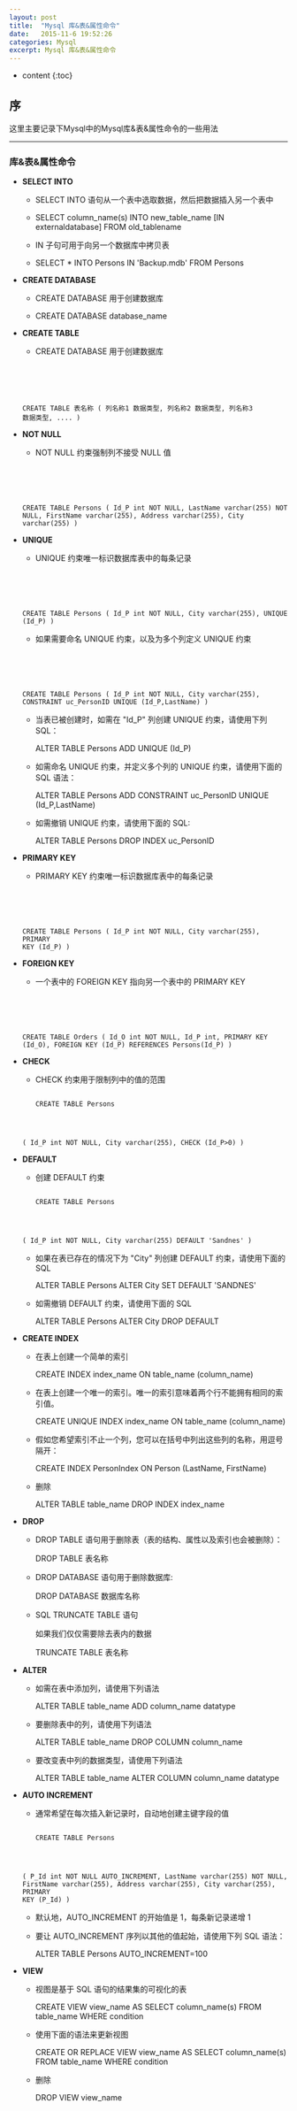 ```yaml
---
layout: post
title:  "Mysql 库&表&属性命令"
date:   2015-11-6 19:52:26
categories: Mysql
excerpt: Mysql 库&表&属性命令
---
```


* content
{:toc}


## 序

这里主要记录下Mysql中的Mysql库&表&属性命令的一些用法

---

### 库&表&属性命令

 * **SELECT INTO**

   * SELECT INTO 语句从一个表中选取数据，然后把数据插入另一个表中

   * SELECT column_name(s) INTO new_table_name [IN externaldatabase] FROM old_tablename

   * IN 子句可用于向另一个数据库中拷贝表

   * SELECT * INTO Persons IN 'Backup.mdb' FROM Persons

 * **CREATE DATABASE**

   * CREATE DATABASE 用于创建数据库

   * CREATE DATABASE database_name

 * **CREATE TABLE**

   * CREATE DATABASE 用于创建数据库
     <pre><code>
    CREATE TABLE 表名称
    (
    列名称1 数据类型,
    列名称2 数据类型,
    列名称3 数据类型,
    ....
    )
    </code></pre>

 * **NOT NULL**

   * NOT NULL 约束强制列不接受 NULL 值
     <pre><code>
    CREATE TABLE Persons
    (
    Id_P int NOT NULL,
    LastName varchar(255) NOT NULL,
    FirstName varchar(255),
    Address varchar(255),
    City varchar(255)
    )
    </code></pre>

 * **UNIQUE**

   * UNIQUE 约束唯一标识数据库表中的每条记录
     <pre><code>
    CREATE TABLE Persons
    (
    Id_P int NOT NULL,
    City varchar(255),
    UNIQUE (Id_P)
    )
    </code></pre>

   * 如果需要命名 UNIQUE 约束，以及为多个列定义 UNIQUE 约束
     <pre><code>
    CREATE TABLE Persons
    (
    Id_P int NOT NULL,
    City varchar(255),
    CONSTRAINT uc_PersonID UNIQUE (Id_P,LastName)
    )
    </code></pre>

   * 当表已被创建时，如需在 "Id_P" 列创建 UNIQUE 约束，请使用下列 SQL：

     ALTER TABLE Persons ADD UNIQUE (Id_P)

   * 如需命名 UNIQUE 约束，并定义多个列的 UNIQUE 约束，请使用下面的 SQL 语法：

     ALTER TABLE Persons ADD CONSTRAINT uc_PersonID UNIQUE (Id_P,LastName)

   * 如需撤销 UNIQUE 约束，请使用下面的 SQL:

     ALTER TABLE Persons DROP INDEX uc_PersonID

 * **PRIMARY KEY**

   * PRIMARY KEY 约束唯一标识数据库表中的每条记录
     <pre><code>
    CREATE TABLE Persons
    (
    Id_P int NOT NULL,
    City varchar(255),
    PRIMARY KEY (Id_P)
    )
    </code></pre>

 * **FOREIGN KEY**

   * 一个表中的 FOREIGN KEY 指向另一个表中的 PRIMARY KEY
     <pre><code>
    CREATE TABLE Orders
    (
    Id_O int NOT NULL,
    Id_P int,
    PRIMARY KEY (Id_O),
    FOREIGN KEY (Id_P) REFERENCES Persons(Id_P)
    )
    </code></pre>

 * **CHECK**

   * CHECK 约束用于限制列中的值的范围
     <pre><code>
     CREATE TABLE Persons
    (
    Id_P int NOT NULL,
    City varchar(255),
    CHECK (Id_P>0)
    )
    </code></pre>

 * **DEFAULT**

   * 创建 DEFAULT 约束
     <pre><code>
     CREATE TABLE Persons
    (
    Id_P int NOT NULL,
    City varchar(255) DEFAULT 'Sandnes'
    )
    </code></pre>

   * 如果在表已存在的情况下为 "City" 列创建 DEFAULT 约束，请使用下面的 SQL

     ALTER TABLE Persons
    ALTER City SET DEFAULT 'SANDNES'

   * 如需撤销 DEFAULT 约束，请使用下面的 SQL

     ALTER TABLE Persons
    ALTER City DROP DEFAULT

 * **CREATE INDEX**

   * 在表上创建一个简单的索引

     CREATE INDEX index_name
    ON table_name (column_name)

   * 在表上创建一个唯一的索引。唯一的索引意味着两个行不能拥有相同的索引值。

     CREATE UNIQUE INDEX index_name
    ON table_name (column_name)

   * 假如您希望索引不止一个列，您可以在括号中列出这些列的名称，用逗号隔开：

     CREATE INDEX PersonIndex
    ON Person (LastName, FirstName)

   * 删除

     ALTER TABLE table_name DROP INDEX index_name

 * **DROP**

   * DROP TABLE 语句用于删除表（表的结构、属性以及索引也会被删除）：

     DROP TABLE 表名称

   * DROP DATABASE 语句用于删除数据库:

     DROP DATABASE 数据库名称

   * SQL TRUNCATE TABLE 语句

     如果我们仅仅需要除去表内的数据

     TRUNCATE TABLE 表名称

 * **ALTER**

   * 如需在表中添加列，请使用下列语法

     ALTER TABLE table_name
    ADD column_name datatype

   * 要删除表中的列，请使用下列语法

     ALTER TABLE table_name
    DROP COLUMN column_name

   * 要改变表中列的数据类型，请使用下列语法

     ALTER TABLE table_name
    ALTER COLUMN column_name datatype

 * **AUTO INCREMENT**

   * 通常希望在每次插入新记录时，自动地创建主键字段的值
     <pre><code>
     CREATE TABLE Persons
    (
    P_Id int NOT NULL AUTO_INCREMENT,
    LastName varchar(255) NOT NULL,
    FirstName varchar(255),
    Address varchar(255),
    City varchar(255),
    PRIMARY KEY (P_Id)
    )
    </code></pre>

   * 默认地，AUTO_INCREMENT 的开始值是 1，每条新记录递增 1

   * 要让 AUTO_INCREMENT 序列以其他的值起始，请使用下列 SQL 语法：

     ALTER TABLE Persons AUTO_INCREMENT=100

 * **VIEW**

   * 视图是基于 SQL 语句的结果集的可视化的表

     CREATE VIEW view_name AS
    SELECT column_name(s)
    FROM table_name
    WHERE condition


   * 使用下面的语法来更新视图

     CREATE OR REPLACE VIEW view_name AS
    SELECT column_name(s)
    FROM table_name
    WHERE condition

   * 删除

     DROP VIEW view_name
